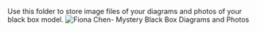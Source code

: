 Use this folder to store image files of your diagrams and photos of your black box model.
![Fiona Chen- Mystery Black Box Diagrams and Photos](https://user-images.githubusercontent.com/113544953/190699401-e4bc50ee-41cd-4126-87a3-8cf5c4130927.png)
